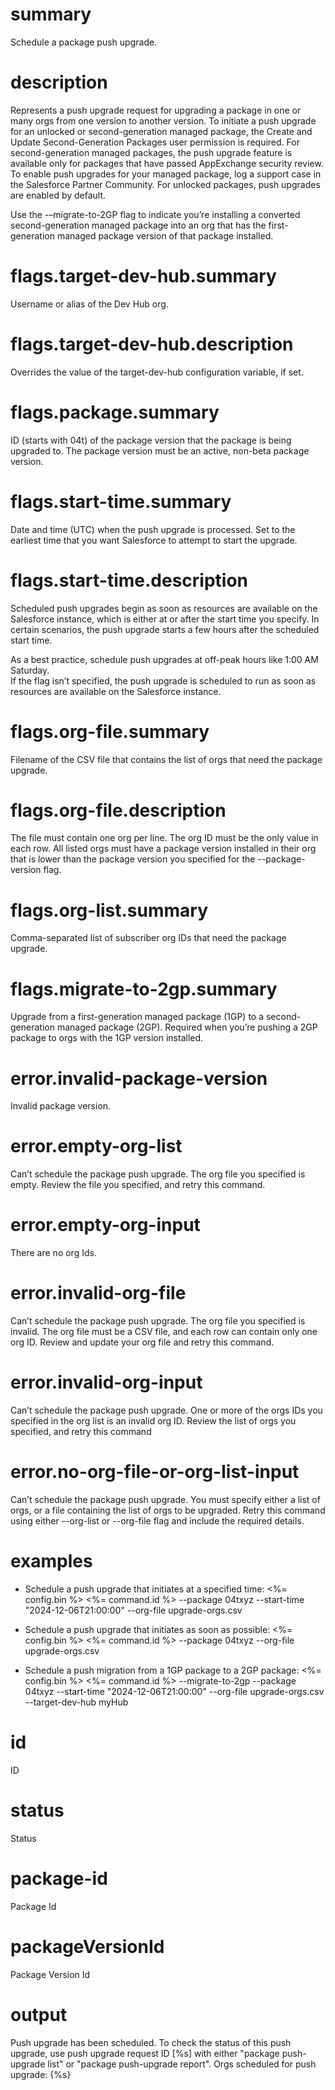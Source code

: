 # summary

Schedule a package push upgrade.

# description

Represents a push upgrade request for upgrading a package in one or many orgs from one version to another version.
To initiate a push upgrade for an unlocked or second-generation managed package, the Create and Update Second-Generation Packages user permission is required.
For second-generation managed packages, the push upgrade feature is available only for packages that have passed AppExchange security review. To enable push upgrades for your managed package, log a support case in the Salesforce Partner Community.
For unlocked packages, push upgrades are enabled by default.

Use the -–migrate-to-2GP flag to indicate you’re installing a converted second-generation managed package into an org that has the first-generation managed package version of that package installed.

# flags.target-dev-hub.summary

Username or alias of the Dev Hub org.

# flags.target-dev-hub.description

Overrides the value of the target-dev-hub configuration variable, if set.

# flags.package.summary

ID (starts with 04t) of the package version that the package is being upgraded to. The package version must be an active, non-beta package version.

# flags.start-time.summary

Date and time (UTC) when the push upgrade is processed. Set to the earliest time that you want Salesforce to attempt to start the upgrade.

# flags.start-time.description

Scheduled push upgrades begin as soon as resources are available on the Salesforce instance, which is either at or after the start time you specify. In certain scenarios, the push upgrade starts a few hours after the scheduled start time.

As a best practice, schedule push upgrades at off-peak hours like 1:00 AM Saturday.  
If the flag isn’t specified, the push upgrade is scheduled to run as soon as resources are available on the Salesforce instance.

# flags.org-file.summary

Filename of the CSV file that contains the list of orgs that need the package upgrade.

# flags.org-file.description

The file must contain one org per line. The org ID must be the only value in each row. 
All listed orgs must have a package version installed in their org that is lower than the package version you specified for the --package-version flag.

# flags.org-list.summary

Comma-separated list of subscriber org IDs that need the package upgrade.

# flags.migrate-to-2gp.summary

Upgrade from a first-generation managed package (1GP) to a second-generation managed package (2GP). Required when you’re pushing a 2GP package to orgs with the 1GP version installed.

# error.invalid-package-version

Invalid package version.

# error.empty-org-list

Can’t schedule the package push upgrade. The
org file you specified is empty. Review the file you specified, and retry this command.

# error.empty-org-input

There are no org Ids.

# error.invalid-org-file

Can’t schedule the package push upgrade. The org file you specified is invalid. The org file must be a CSV file, and each row can contain only one org ID. Review and update your org file and retry this command.

# error.invalid-org-input

Can’t schedule the package push upgrade. One or more of the orgs IDs you specified in the org list is an invalid org ID. Review the list of orgs you specified, and retry this command

# error.no-org-file-or-org-list-input

Can’t schedule the package push upgrade. You must specify either a list of orgs, or a file containing the list of orgs to be upgraded. Retry this command using either --org-list or --org-file flag and include the required details.

# examples

- Schedule a push upgrade that initiates at a specified time:
  <%= config.bin %> <%= command.id %> --package 04txyz --start-time "2024-12-06T21:00:00" --org-file upgrade-orgs.csv

- Schedule a push upgrade that initiates as soon as possible:
  <%= config.bin %> <%= command.id %> --package 04txyz --org-file upgrade-orgs.csv

- Schedule a push migration from a 1GP package to a 2GP package:
  <%= config.bin %> <%= command.id %> --migrate-to-2gp --package 04txyz --start-time "2024-12-06T21:00:00" --org-file upgrade-orgs.csv --target-dev-hub myHub

# id

ID

# status

Status

# package-id

Package Id

# packageVersionId

Package Version Id

# output

Push upgrade has been scheduled. To check the status of this push upgrade, use push upgrade request ID [%s] with either "package push-upgrade list" or "package push-upgrade report".
Orgs scheduled for push upgrade: {%s}
